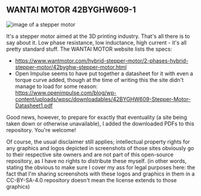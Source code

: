 ## WANTAI MOTOR 42BYGHW609-1 

![image of a stepper motor]()

It's a stepper motor aimed at the 3D printing industry. That's all there is to say about it. Low phase resistance, low inductance, high current - it's all pretty standard stuff. The WANTAI MOTOR website lists the specs:

 - https://www.wantmotor.com/hybrid-stepper-motor/2-phases-hybrid-stepper-motor/42byghw-stepper-motor.html
 - Open Impulse seems to have put together a datasheet for it with even a torque curve added, though at the time of writing this the site didn't manage to load for some reason: https://www.openimpulse.com/blog/wp-content/uploads/wpsc/downloadables/42BYGHW609-Stepper-Motor-Datasheet1.pdf

Good news, however, to prepare for exactly that eventuality (a site being taken down or otherwise unavailable), I added the downloaded PDFs to this repository. You're welcome!

Of course, the usual disclaimer still applies; intellectual property rights for any graphics and logos depicted in screenshots of those sites obviously go to their respective site owners and are not part of this open-source repository, as I have no rights to distribute these myself. (in other words, stating the obvious to make sure I cover my ass for legal purposes here: the fact that I'm sharing screenshots with these logos and graphics in them in a CC-BY-SA-4.0 repository doesn't mean the license extends to those graphics)
